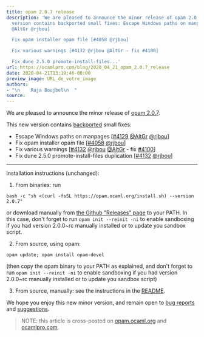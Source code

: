 ```yaml
---
title: opam 2.0.7 release
description: 'We are pleased to announce the minor release of opam 2.0.7. This new
  version contains backported small fixes: Escape Windows paths on manpages [#4129
  @AltGr @rjbou]

  Fix opam installer opam file [#4058 @rjbou]

  Fix various warnings [#4132 @rjbou @AltGr - fix #4100]

  Fix dune 2.5.0 promote-install-files...'
url: https://ocamlpro.com/blog/2020_04_21_opam_2.0.7_release
date: 2020-04-21T13:19:46-00:00
preview_image: URL_de_votre_image
authors:
- "\n    Raja Boujbel\n  "
source:
---
```


<p>We are pleased to announce the minor release of <a href="https://github.com/ocaml/opam/releases/tag/2.0.7">opam 2.0.7</a>.</p>
<p>This new version contains <a href="https://github.com/ocaml/opam/pull/4143">backported</a> small fixes:</p>
<ul>
<li>Escape Windows paths on manpages [<a href="https://github.com/ocaml/opam/pull/4129">#4129</a> <a href="https://github.com/AltGr">@AltGr</a> <a href="https://github.com/rjbou">@rjbou</a>]
</li>
<li>Fix opam installer opam file [<a href="https://github.com/ocaml/opam/pull/4058">#4058</a> <a href="https://github.com/rjbou">@rjbou</a>]
</li>
<li>Fix various warnings [<a href="https://github.com/ocaml/opam/pull/4132">#4132</a> <a href="https://github.com/rjbou">@rjbou</a> <a href="https://github.com/AltGr">@AltGr</a> - fix <a href="https://github.com/ocaml/opam/issues/4100">#4100</a>]
</li>
<li>Fix dune 2.5.0 promote-install-files duplication [<a href="https://github.com/ocaml/opam/pull/4132">#4132</a> <a href="https://github.com/rjbou">@rjbou</a>]
</li>
</ul>
<hr/>
<p>Installation instructions (unchanged):</p>
<ol>
<li>From binaries: run
</li>
</ol>
<pre><code class="language-shell-session">bash -c &quot;sh &lt;(curl -fsSL https://opam.ocaml.org/install.sh) --version 2.0.7&quot;
</code></pre>
<p>or download manually from <a href="https://github.com/ocaml/opam/releases/tag/2.0.7">the Github &quot;Releases&quot; page</a> to your PATH. In this case, don't forget to run <code>opam init --reinit -ni</code> to enable sandboxing if you had version 2.0.0~rc manually installed or to update you sandbox script.</p>
<ol start="2">
<li>From source, using opam:
</li>
</ol>
<pre><code class="language-shell-session">opam update; opam install opam-devel
</code></pre>
<p>(then copy the opam binary to your PATH as explained, and don't forget to run <code>opam init --reinit -ni</code> to enable sandboxing if you had version 2.0.0~rc manually installed or to update you sandbox script)</p>
<ol start="3">
<li>From source, manually: see the instructions in the <a href="https://github.com/ocaml/opam/tree/2.0.7#compiling-this-repo">README</a>.
</li>
</ol>
<p>We hope you enjoy this new minor version, and remain open to <a href="https://github.com/ocaml/opam/issues">bug reports</a> and <a href="https://github.com/ocaml/opam/issues">suggestions</a>.</p>
<blockquote>
<p>NOTE: this article is cross-posted on <a href="https://opam.ocaml.org/blog/">opam.ocaml.org</a> and <a href="https://ocamlpro.com/blog">ocamlpro.com</a>.</p>
</blockquote>

